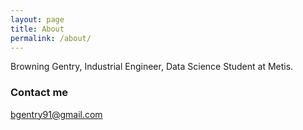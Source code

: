 ```yaml
---
layout: page
title: About
permalink: /about/
---
```


Browning Gentry, Industrial Engineer, Data Science Student at Metis.

### Contact me

[bgentry91@gmail.com](mailto:bgentry91@gmail.com)